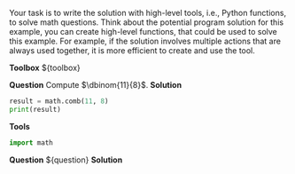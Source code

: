 Your task is to write the solution with high-level tools, i.e., Python functions, to solve math questions.
Think about the potential program solution for this example, you can create high-level functions, that could be used to solve this example. For example, if the solution involves multiple actions that are always used together, it is more efficient to create and use the tool.

**Toolbox**
${toolbox}


**Question**
Compute $\dbinom{11}{8}$.
**Solution**
```python
result = math.comb(11, 8)
print(result)
```
**Tools**
```python
import math
```


**Question**
${question}
**Solution**
